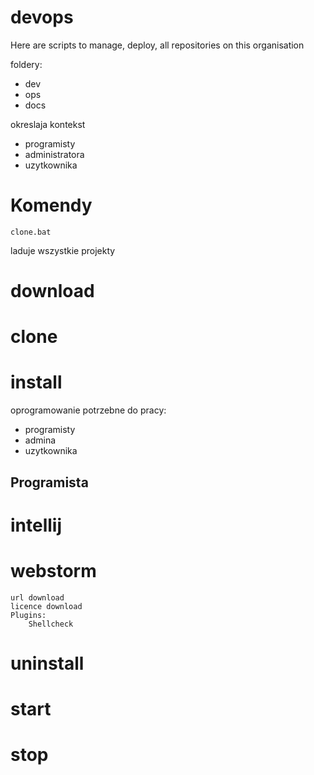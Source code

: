 # devops
Here are scripts to manage, deploy, all repositories on this organisation

foldery:
+ dev
+ ops
+ docs

okreslaja kontekst
+ programisty
+ administratora
+ uzytkownika

# Komendy

    clone.bat

laduje wszystkie projekty
    
    
# download


# clone


# install

oprogramowanie potrzebne do pracy:
+ programisty
+ admina
+ uzytkownika

## Programista

# intellij

# webstorm
    url download
    licence download
    Plugins:
        Shellcheck

# uninstall


# start


# stop


